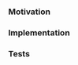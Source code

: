 ### Motivation
<!-- Explain why you are making this change. Include links to issues or describe the problem being solved, not the solution. -->

### Implementation
<!-- How did you implement your changes? Explain your solution, design decisions, things reviewers should watch out for. -->

### Tests
<!-- We hope you added tests as part of your changes, just state that you have. If you haven't, state why. -->

